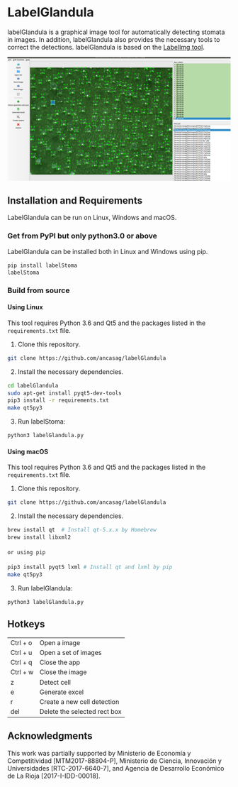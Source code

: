 # LabelGlandula
labelGlandula is a graphical image tool for automatically detecting stomata in images. In addition, labelGlandula also provides the necessary tools to correct the detections. labelGlandula is based on the [LabelImg tool](https://github.com/tzutalin/labelImg).

![labelGlandula](image/labelGlandula.png)
## Installation and Requirements

LabelGlandula can be run on Linux, Windows and macOS. 

### Get from PyPI but only python3.0 or above

LabelGlandula can be installed both in Linux and Windows using pip.

``` 
pip install labelStoma
labelStoma
``` 

### Build from source

#### Using Linux
This tool requires Python 3.6 and Qt5 and the packages listed in the ```requirements.txt``` file.

1. Clone this repository.

```bash
git clone https://github.com/ancasag/labelGlandula
```

2. Install the necessary dependencies.

```bash
cd labelGlandula
sudo apt-get install pyqt5-dev-tools
pip3 install -r requirements.txt
make qt5py3
```

3. Run labelStoma:
```bash
python3 labelGlandula.py
```
#### Using macOS

This tool requires Python 3.6 and Qt5 and the packages listed in the ```requirements.txt``` file.

1. Clone this repository.

```bash
git clone https://github.com/ancasag/labelGlandula
```
2. Install the necessary dependencies.
```bash
brew install qt  # Install qt-5.x.x by Homebrew
brew install libxml2

or using pip

pip3 install pyqt5 lxml # Install qt and lxml by pip
make qt5py3
```
3. Run labelGlandula:
```bash
python3 labelGlandula.py
```
## Hotkeys
|          |                                |
|----------|--------------------------------|
| Ctrl + o | Open a image                   |
| Ctrl + u | Open a set of images           |
| Ctrl + q | Close the app                  |
| Ctrl + w | Close the image                |
| z        | Detect cell                    |
| e        | Generate excel                 |
| r        | Create a new cell detection    |
| del      | Delete the selected rect box   |


## Acknowledgments
This work was partially supported by Ministerio de Economía y Competitividad [MTM2017-88804-P], Ministerio de Ciencia, Innovación y Universidades [RTC-2017-6640-7], and Agencia de Desarrollo Económico de La Rioja [2017-I-IDD-00018].


